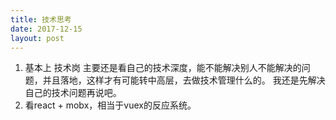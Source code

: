 ```yaml
---
title: 技术思考
date: 2017-12-15
layout: post
---
```


1. 基本上 技术岗 主要还是看自己的技术深度，能不能解决别人不能解决的问题，并且落地，这样才有可能转中高层，去做技术管理什么的。 我还是先解决自己的技术问题再说吧。
2. 看react + mobx，相当于vuex的反应系统。